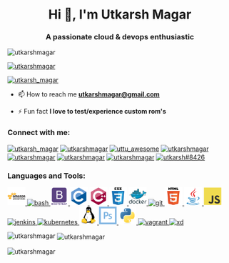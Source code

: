 <h1 align="center">Hi 👋, I'm Utkarsh Magar</h1>
<h3 align="center">A passionate cloud & devops enthusiastic</h3>

<p align="left"> <img src="https://komarev.com/ghpvc/?username=utkarshmagar&label=Profile%20views&color=0e75b6&style=flat" alt="utkarshmagar" /> </p>

<p align="left"> <a href="https://github.com/ryo-ma/github-profile-trophy"><img src="https://github-profile-trophy.vercel.app/?username=utkarshmagar" alt="utkarshmagar" /></a> </p>

<p align="left"> <a href="https://twitter.com/utkarsh_magar" target="blank"><img src="https://img.shields.io/twitter/follow/utkarsh_magar?logo=twitter&style=for-the-badge" alt="utkarsh_magar" /></a> </p>

- 📫 How to reach me **utkarshmagar@gmail.com**

- ⚡ Fun fact **I love to test/experience custom rom's**

<h3 align="left">Connect with me:</h3>
<p align="left">
<a href="https://twitter.com/utkarsh_magar" target="blank"><img align="center" src="https://raw.githubusercontent.com/rahuldkjain/github-profile-readme-generator/master/src/images/icons/Social/twitter.svg" alt="utkarsh_magar" height="30" width="40" /></a>
<a href="https://linkedin.com/in/utkarshmagar" target="blank"><img align="center" src="https://raw.githubusercontent.com/rahuldkjain/github-profile-readme-generator/master/src/images/icons/Social/linked-in-alt.svg" alt="utkarshmagar" height="30" width="40" /></a>
<a href="https://instagram.com/uttu_awesome" target="blank"><img align="center" src="https://raw.githubusercontent.com/rahuldkjain/github-profile-readme-generator/master/src/images/icons/Social/instagram.svg" alt="uttu_awesome" height="30" width="40" /></a>
<a href="https://www.codechef.com/users/utkarshmagar" target="blank"><img align="center" src="https://cdn.jsdelivr.net/npm/simple-icons@3.1.0/icons/codechef.svg" alt="utkarshmagar" height="30" width="40" /></a>
<a href="https://www.hackerrank.com/utkarshmagar" target="blank"><img align="center" src="https://raw.githubusercontent.com/rahuldkjain/github-profile-readme-generator/master/src/images/icons/Social/hackerrank.svg" alt="utkarshmagar" height="30" width="40" /></a>
<a href="https://codeforces.com/profile/utkarshmagar" target="blank"><img align="center" src="https://cdn.jsdelivr.net/npm/simple-icons@3.0.1/icons/codeforces.svg" alt="utkarshmagar" height="30" width="40" /></a>
<a href="https://www.leetcode.com/utkarshmagar" target="blank"><img align="center" src="https://raw.githubusercontent.com/rahuldkjain/github-profile-readme-generator/master/src/images/icons/Social/leet-code.svg" alt="utkarshmagar" height="30" width="40" /></a>
<a href="https://discord.gg/utkarsh#8426" target="blank"><img align="center" src="https://raw.githubusercontent.com/rahuldkjain/github-profile-readme-generator/master/src/images/icons/Social/discord.svg" alt="utkarsh#8426" height="30" width="40" /></a>
</p>

<h3 align="left">Languages and Tools:</h3>
<p align="left"> <a href="https://aws.amazon.com" target="_blank"> <img src="https://raw.githubusercontent.com/devicons/devicon/master/icons/amazonwebservices/amazonwebservices-original-wordmark.svg" alt="aws" width="40" height="40"/> </a> <a href="https://www.gnu.org/software/bash/" target="_blank"> <img src="https://www.vectorlogo.zone/logos/gnu_bash/gnu_bash-icon.svg" alt="bash" width="40" height="40"/> </a> <a href="https://getbootstrap.com" target="_blank"> <img src="https://raw.githubusercontent.com/devicons/devicon/master/icons/bootstrap/bootstrap-plain-wordmark.svg" alt="bootstrap" width="40" height="40"/> </a> <a href="https://www.cprogramming.com/" target="_blank"> <img src="https://raw.githubusercontent.com/devicons/devicon/master/icons/c/c-original.svg" alt="c" width="40" height="40"/> </a> <a href="https://www.w3schools.com/cpp/" target="_blank"> <img src="https://raw.githubusercontent.com/devicons/devicon/master/icons/cplusplus/cplusplus-original.svg" alt="cplusplus" width="40" height="40"/> </a> <a href="https://www.w3schools.com/css/" target="_blank"> <img src="https://raw.githubusercontent.com/devicons/devicon/master/icons/css3/css3-original-wordmark.svg" alt="css3" width="40" height="40"/> </a> <a href="https://www.docker.com/" target="_blank"> <img src="https://raw.githubusercontent.com/devicons/devicon/master/icons/docker/docker-original-wordmark.svg" alt="docker" width="40" height="40"/> </a> <a href="https://git-scm.com/" target="_blank"> <img src="https://www.vectorlogo.zone/logos/git-scm/git-scm-icon.svg" alt="git" width="40" height="40"/> </a> <a href="https://www.w3.org/html/" target="_blank"> <img src="https://raw.githubusercontent.com/devicons/devicon/master/icons/html5/html5-original-wordmark.svg" alt="html5" width="40" height="40"/> </a> <a href="https://www.java.com" target="_blank"> <img src="https://raw.githubusercontent.com/devicons/devicon/master/icons/java/java-original.svg" alt="java" width="40" height="40"/> </a> <a href="https://developer.mozilla.org/en-US/docs/Web/JavaScript" target="_blank"> <img src="https://raw.githubusercontent.com/devicons/devicon/master/icons/javascript/javascript-original.svg" alt="javascript" width="40" height="40"/> </a> <a href="https://www.jenkins.io" target="_blank"> <img src="https://www.vectorlogo.zone/logos/jenkins/jenkins-icon.svg" alt="jenkins" width="40" height="40"/> </a> <a href="https://kubernetes.io" target="_blank"> <img src="https://www.vectorlogo.zone/logos/kubernetes/kubernetes-icon.svg" alt="kubernetes" width="40" height="40"/> </a> <a href="https://www.linux.org/" target="_blank"> <img src="https://raw.githubusercontent.com/devicons/devicon/master/icons/linux/linux-original.svg" alt="linux" width="40" height="40"/> </a> <a href="https://www.photoshop.com/en" target="_blank"> <img src="https://raw.githubusercontent.com/devicons/devicon/master/icons/photoshop/photoshop-line.svg" alt="photoshop" width="40" height="40"/> </a> <a href="https://www.python.org" target="_blank"> <img src="https://raw.githubusercontent.com/devicons/devicon/master/icons/python/python-original.svg" alt="python" width="40" height="40"/> </a> <a href="https://www.vagrantup.com/" target="_blank"> <img src="https://www.vectorlogo.zone/logos/vagrantup/vagrantup-icon.svg" alt="vagrant" width="40" height="40"/> </a> <a href="https://www.adobe.com/products/xd.html" target="_blank"> <img src="https://cdn.worldvectorlogo.com/logos/adobe-xd.svg" alt="xd" width="40" height="40"/> </a> </p>

<p><img align="left" src="https://github-readme-stats.vercel.app/api/top-langs?username=utkarshmagar&show_icons=true&locale=en&layout=compact" alt="utkarshmagar" /></p>

<p>&nbsp;<img align="center" src="https://github-readme-stats.vercel.app/api?username=utkarshmagar&show_icons=true&locale=en" alt="utkarshmagar" /></p>

<p><img align="center" src="https://github-readme-streak-stats.herokuapp.com/?user=utkarshmagar&" alt="utkarshmagar" /></p>

